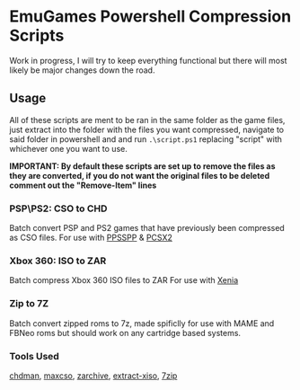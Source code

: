 # EmuGames Powershell Compression Scripts #
Work in progress, I will try to keep everything functional but there will most likely be major changes down the road.
## Usage ##
All of these scripts are ment to be ran in the same folder as the game files, just extract into the folder with the files you want compressed, navigate to said folder in powershell and and run `.\script.ps1` replacing "script" with whichever one you want to use. 

**IMPORTANT: By default these scripts are set up to remove the files as they are converted, if you do not want the original files to be deleted comment out  the "Remove-Item" lines**

### PSP\PS2: CSO to CHD ###
Batch convert PSP and PS2 games that have previously been compressed as CSO files.
For use with 
[PPSSPP](https://github.com/hrydgard/ppsspp) &
[PCSX2](https://github.com/PCSX2/pcsx2)

### Xbox 360: ISO to ZAR ###
Batch compress Xbox 360 ISO files to ZAR
For use with
[Xenia](https://github.com/xenia-project/xenia)

### Zip to 7Z ###
Batch convert zipped roms to 7z, made spificlly for use with MAME and FBNeo roms but should work on any cartridge based systems.


### Tools Used ###
[chdman](https://github.com/mamedev/mame),
[maxcso](https://www.google.com](https://github.com/unknownbrackets/maxcso)https://github.com/unknownbrackets/maxcso),
[zarchive](https://github.com/Exzap/ZArchive),
[extract-xiso](https://github.com/XboxDev/extract-xiso),
[7zip](https://www.7-zip.org/)
